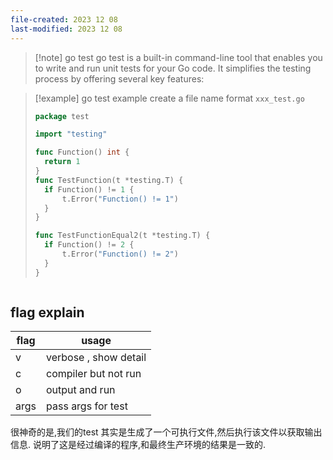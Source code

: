 ```yaml
---
file-created: 2023 12 08
last-modified: 2023 12 08
---
```


>[!note] go test
>go test is a built-in command-line tool that enables you to write and run unit tests for your Go code. It simplifies the testing process by offering several key features:


>[!example] go test example
>create a file name format `xxx_test.go`
>```go
>package test
> 
> import "testing"
> 
> func Function() int {
> 	return 1
> }
> func TestFunction(t *testing.T) {
> 	if Function() != 1 {
> 		t.Error("Function() != 1")
> 	}
> }
> 
> func TestFunctionEqual2(t *testing.T) {
> 	if Function() != 2 {
> 		t.Error("Function() != 2")
> 	}
> }
> 
>```

```result

```


## flag explain

  

| flag | usage |
| ---- | ---- |
| v | verbose , show detail |
| c | compiler but not run |
| o | output and run  |
| args | pass args for test |

很神奇的是,我们的test 其实是生成了一个可执行文件,然后执行该文件以获取输出信息. 
说明了这是经过编译的程序,和最终生产环境的结果是一致的. 

